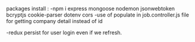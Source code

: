 packages install :
 -npm i express mongoose nodemon jsonwebtoken bcryptjs cookie-parser dotenv cors
 -use of populate in job.controller.js file for getting company detail instead of id

 -redux persist for user login even if we refresh.